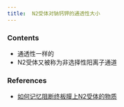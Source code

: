 ```yaml
---
title:  N2受体对钠钙钾的通透性大小
--- 
```


### Contents
- 通透性一样的
- N2受体又被称为非选择性阳离子通道

### References
- [如何记忆阻断终板膜上N2受体的物质](/如何记忆阻断终板膜上N2受体的物质)
